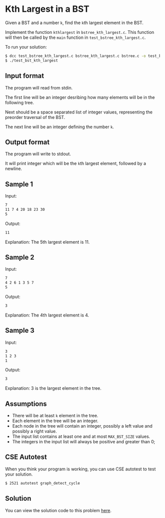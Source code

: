 # Kth Largest in a BST

Given a BST and a number `k`, find the `k`th largest element in the BST.

Implement the function `kthlargest` in `bstree_kth_largest.c`. This function will then be called by the `main` function in `test_bstree_kth_largest.c`.

To run your solution:

```bash
$ dcc test_bstree_kth_largest.c bstree_kth_largest.c bstree.c -o test_bstree_kth_largest
$ ./test_bst_kth_largest
```

## Input format

The program will read from stdin.

The first line will be an integer desribing how many elements will be in the following tree.

Next should be a space separated list of integer values, representing the preorder traversal of the BST.

The next line will be an integer defining the number `k`.

## Output format

The program will write to stdout.

It will print integer which will be the `k`th largest element, followed by a newline.

## Sample 1

Input:

```bash
7
11 7 4 20 18 23 30
5
```

Output:

```bash
11
```

Explanation: The 5th largest element is 11.

## Sample 2

Input:

```bash
7
4 2 6 1 3 5 7
5
```

Output:

```bash
3
```

Explanation: The 4th largest element is 4.

## Sample 3

Input:

```bash
3
1 2 3
1
```

Output:

```bash
3
```

Explanation: 3 is the largest element in the tree.

## Assumptions

- There will be at least `k` element in the tree.
- Each element in the tree will be an integer.
- Each node in the tree will contain an integer, possibly a left value and possibly a right value.
- The input list contains at least one and at most `MAX_BST_SIZE` values.
- The integers in the input list will always be positive and greater than 0;

## CSE Autotest

When you think your program is working, you can use CSE autotest to test your solution.

```bash 
$ 2521 autotest graph_detect_cycle
```

## Solution

You can view the solution code to this problem [here](https://github.com/dqna64/comp2521-revision-session/blob/main/problems/graph_detect_cycle/solution/graph_detect_cycle.c).
